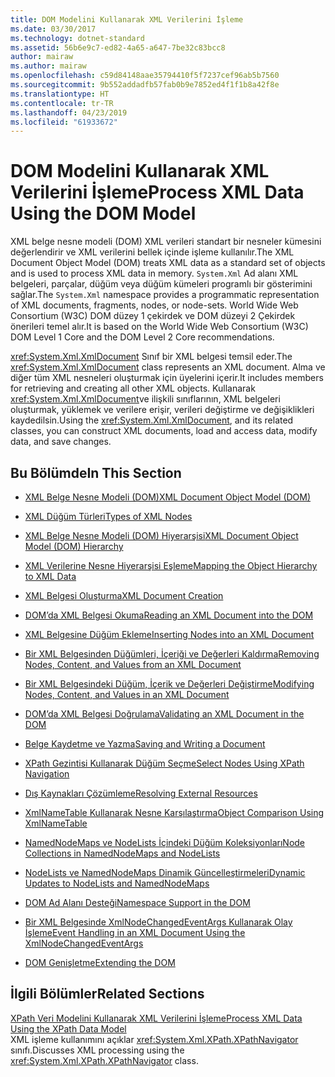 ```yaml
---
title: DOM Modelini Kullanarak XML Verilerini İşleme
ms.date: 03/30/2017
ms.technology: dotnet-standard
ms.assetid: 56b6e9c7-ed82-4a65-a647-7be32c83bcc8
author: mairaw
ms.author: mairaw
ms.openlocfilehash: c59d84148aae35794410f5f7237cef96ab5b7560
ms.sourcegitcommit: 9b552addadfb57fab0b9e7852ed4f1f1b8a42f8e
ms.translationtype: HT
ms.contentlocale: tr-TR
ms.lasthandoff: 04/23/2019
ms.locfileid: "61933672"
---
```

# <a name="process-xml-data-using-the-dom-model"></a><span data-ttu-id="fe137-102">DOM Modelini Kullanarak XML Verilerini İşleme</span><span class="sxs-lookup"><span data-stu-id="fe137-102">Process XML Data Using the DOM Model</span></span>
<span data-ttu-id="fe137-103">XML belge nesne modeli (DOM) XML verileri standart bir nesneler kümesini değerlendirir ve XML verilerini bellek içinde işleme kullanılır.</span><span class="sxs-lookup"><span data-stu-id="fe137-103">The XML Document Object Model (DOM) treats XML data as a standard set of objects and is used to process XML data in memory.</span></span> <span data-ttu-id="fe137-104">`System.Xml` Ad alanı XML belgeleri, parçalar, düğüm veya düğüm kümeleri programlı bir gösterimini sağlar.</span><span class="sxs-lookup"><span data-stu-id="fe137-104">The `System.Xml` namespace provides a programmatic representation of XML documents, fragments, nodes, or node-sets.</span></span> <span data-ttu-id="fe137-105">World Wide Web Consortium (W3C) DOM düzey 1 çekirdek ve DOM düzeyi 2 Çekirdek önerileri temel alır.</span><span class="sxs-lookup"><span data-stu-id="fe137-105">It is based on the World Wide Web Consortium (W3C) DOM Level 1 Core and the DOM Level 2 Core recommendations.</span></span>  
  
 <span data-ttu-id="fe137-106"><xref:System.Xml.XmlDocument> Sınıf bir XML belgesi temsil eder.</span><span class="sxs-lookup"><span data-stu-id="fe137-106">The <xref:System.Xml.XmlDocument> class represents an XML document.</span></span> <span data-ttu-id="fe137-107">Alma ve diğer tüm XML nesneleri oluşturmak için üyelerini içerir.</span><span class="sxs-lookup"><span data-stu-id="fe137-107">It includes members for retrieving and creating all other XML objects.</span></span> <span data-ttu-id="fe137-108">Kullanarak <xref:System.Xml.XmlDocument>ve ilişkili sınıflarının, XML belgeleri oluşturmak, yüklemek ve verilere erişir, verileri değiştirme ve değişiklikleri kaydedilsin.</span><span class="sxs-lookup"><span data-stu-id="fe137-108">Using the <xref:System.Xml.XmlDocument>, and its related classes, you can construct XML documents, load and access data, modify data, and save changes.</span></span>  
  
## <a name="in-this-section"></a><span data-ttu-id="fe137-109">Bu Bölümde</span><span class="sxs-lookup"><span data-stu-id="fe137-109">In This Section</span></span>  
  
- [<span data-ttu-id="fe137-110">XML Belge Nesne Modeli (DOM)</span><span class="sxs-lookup"><span data-stu-id="fe137-110">XML Document Object Model (DOM)</span></span>](../../../../docs/standard/data/xml/xml-document-object-model-dom.md)  
  
- [<span data-ttu-id="fe137-111">XML Düğüm Türleri</span><span class="sxs-lookup"><span data-stu-id="fe137-111">Types of XML Nodes</span></span>](../../../../docs/standard/data/xml/types-of-xml-nodes.md)  
  
- [<span data-ttu-id="fe137-112">XML Belge Nesne Modeli (DOM) Hiyerarşisi</span><span class="sxs-lookup"><span data-stu-id="fe137-112">XML Document Object Model (DOM) Hierarchy</span></span>](../../../../docs/standard/data/xml/xml-document-object-model-dom-hierarchy.md)  
  
- [<span data-ttu-id="fe137-113">XML Verilerine Nesne Hiyerarşisi Eşleme</span><span class="sxs-lookup"><span data-stu-id="fe137-113">Mapping the Object Hierarchy to XML Data</span></span>](../../../../docs/standard/data/xml/mapping-the-object-hierarchy-to-xml-data.md)  
  
- [<span data-ttu-id="fe137-114">XML Belgesi Oluşturma</span><span class="sxs-lookup"><span data-stu-id="fe137-114">XML Document Creation</span></span>](../../../../docs/standard/data/xml/xml-document-creation.md)  
  
- [<span data-ttu-id="fe137-115">DOM’da XML Belgesi Okuma</span><span class="sxs-lookup"><span data-stu-id="fe137-115">Reading an XML Document into the DOM</span></span>](../../../../docs/standard/data/xml/reading-an-xml-document-into-the-dom.md)  
  
- [<span data-ttu-id="fe137-116">XML Belgesine Düğüm Ekleme</span><span class="sxs-lookup"><span data-stu-id="fe137-116">Inserting Nodes into an XML Document</span></span>](../../../../docs/standard/data/xml/inserting-nodes-into-an-xml-document.md)  
  
- [<span data-ttu-id="fe137-117">Bir XML Belgesinden Düğümleri, İçeriği ve Değerleri Kaldırma</span><span class="sxs-lookup"><span data-stu-id="fe137-117">Removing Nodes, Content, and Values from an XML Document</span></span>](../../../../docs/standard/data/xml/removing-nodes-content-and-values-from-an-xml-document.md)  
  
- [<span data-ttu-id="fe137-118">Bir XML Belgesindeki Düğüm, İçerik ve Değerleri Değiştirme</span><span class="sxs-lookup"><span data-stu-id="fe137-118">Modifying Nodes, Content, and Values in an XML Document</span></span>](../../../../docs/standard/data/xml/modifying-nodes-content-and-values-in-an-xml-document.md)  
  
- [<span data-ttu-id="fe137-119">DOM’da XML Belgesi Doğrulama</span><span class="sxs-lookup"><span data-stu-id="fe137-119">Validating an XML Document in the DOM</span></span>](../../../../docs/standard/data/xml/validating-an-xml-document-in-the-dom.md)  
  
- [<span data-ttu-id="fe137-120">Belge Kaydetme ve Yazma</span><span class="sxs-lookup"><span data-stu-id="fe137-120">Saving and Writing a Document</span></span>](../../../../docs/standard/data/xml/saving-and-writing-a-document.md)  
  
- [<span data-ttu-id="fe137-121">XPath Gezintisi Kullanarak Düğüm Seçme</span><span class="sxs-lookup"><span data-stu-id="fe137-121">Select Nodes Using XPath Navigation</span></span>](../../../../docs/standard/data/xml/select-nodes-using-xpath-navigation.md)  
  
- [<span data-ttu-id="fe137-122">Dış Kaynakları Çözümleme</span><span class="sxs-lookup"><span data-stu-id="fe137-122">Resolving External Resources</span></span>](../../../../docs/standard/data/xml/resolving-external-resources.md)  
  
- [<span data-ttu-id="fe137-123">XmlNameTable Kullanarak Nesne Karşılaştırma</span><span class="sxs-lookup"><span data-stu-id="fe137-123">Object Comparison Using XmlNameTable</span></span>](../../../../docs/standard/data/xml/object-comparison-using-xmlnametable.md)  
  
- [<span data-ttu-id="fe137-124">NamedNodeMaps ve NodeLists İçindeki Düğüm Koleksiyonları</span><span class="sxs-lookup"><span data-stu-id="fe137-124">Node Collections in NamedNodeMaps and NodeLists</span></span>](../../../../docs/standard/data/xml/node-collections-in-namednodemaps-and-nodelists.md)  
  
- [<span data-ttu-id="fe137-125">NodeLists ve NamedNodeMaps Dinamik Güncelleştirmeleri</span><span class="sxs-lookup"><span data-stu-id="fe137-125">Dynamic Updates to NodeLists and NamedNodeMaps</span></span>](../../../../docs/standard/data/xml/dynamic-updates-to-nodelists-and-namednodemaps.md)  
  
- [<span data-ttu-id="fe137-126">DOM Ad Alanı Desteği</span><span class="sxs-lookup"><span data-stu-id="fe137-126">Namespace Support in the DOM</span></span>](../../../../docs/standard/data/xml/namespace-support-in-the-dom.md)  
  
- [<span data-ttu-id="fe137-127">Bir XML Belgesinde XmlNodeChangedEventArgs Kullanarak Olay İşleme</span><span class="sxs-lookup"><span data-stu-id="fe137-127">Event Handling in an XML Document Using the XmlNodeChangedEventArgs</span></span>](../../../../docs/standard/data/xml/event-handling-in-an-xml-document-using-the-xmlnodechangedeventargs.md)  
  
- [<span data-ttu-id="fe137-128">DOM Genişletme</span><span class="sxs-lookup"><span data-stu-id="fe137-128">Extending the DOM</span></span>](../../../../docs/standard/data/xml/extending-the-dom.md)  
  
## <a name="related-sections"></a><span data-ttu-id="fe137-129">İlgili Bölümler</span><span class="sxs-lookup"><span data-stu-id="fe137-129">Related Sections</span></span>  
 [<span data-ttu-id="fe137-130">XPath Veri Modelini Kullanarak XML Verilerini İşleme</span><span class="sxs-lookup"><span data-stu-id="fe137-130">Process XML Data Using the XPath Data Model</span></span>](../../../../docs/standard/data/xml/process-xml-data-using-the-xpath-data-model.md)  
 <span data-ttu-id="fe137-131">XML işleme kullanımını açıklar <xref:System.Xml.XPath.XPathNavigator> sınıfı.</span><span class="sxs-lookup"><span data-stu-id="fe137-131">Discusses XML processing using the <xref:System.Xml.XPath.XPathNavigator> class.</span></span>
